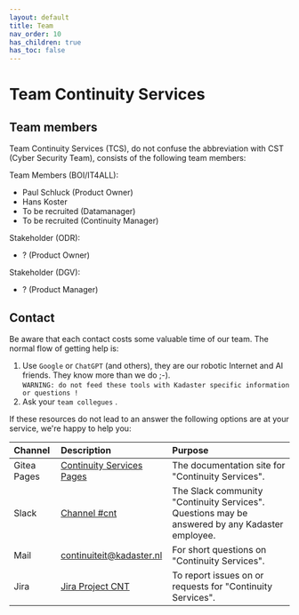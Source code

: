 ```yaml
---
layout: default
title: Team
nav_order: 10
has_children: true
has_toc: false
---
```


# Team Continuity Services

## Team members
Team Continuity Services (TCS), do not confuse the abbreviation with CST (Cyber Security Team), consists of the following team members:

Team Members (BOI/IT4ALL):
- Paul Schluck (Product Owner)
- Hans Koster
- To be recruited (Datamanager)
- To be recruited (Continuity Manager)

Stakeholder (ODR):
- ? (Product Owner)

Stakeholder (DGV):
- ? (Product Manager)

## Contact
Be aware that each contact costs some valuable time of our team. The normal flow of getting help is:

1. Use `Google` or `ChatGPT` (and others), they are our robotic Internet and AI friends. They know more than we do ;-).  
`WARNING: do not feed these tools with Kadaster specific information or questions !`
1. Ask your `team collegues` .

If these resources do not lead to an answer the following options are at your service, we're happy to help you:

|  Channel | Description | Purpose |
|:-------- |:---------- |:------- |
| Gitea Pages | [Continuity Services Pages] | The documentation site for "Continuity Services". |
| Slack | [Channel #cnt] | The Slack community "Continuity Services". Questions may be answered by any Kadaster employee. |
| Mail | [continuiteit@kadaster.nl](mailto:continuiteit@kadaster.nl) | For short questions on "Continuity Services". |
| Jira | [Jira Project CNT] | To report issues on or requests for "Continuity Services". |

[Continuity Services Pages]: https://docs.kadaster.nl/cnt/docs
[Channel #cnt]: https://kadaster-it.slack.com/archives/C04KB15UBMK
[Jira Project CNT]: https://dev.kadaster.nl/jira/projects/CNT
